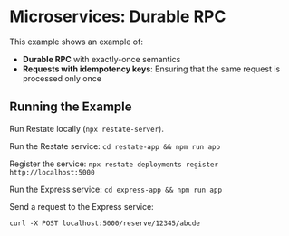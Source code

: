 # Microservices: Durable RPC

This example shows an example of:
- **Durable RPC** with exactly-once semantics
- **Requests with idempotency keys**: Ensuring that the same request is processed only once



## Running the Example

Run Restate locally (`npx restate-server`).

Run the Restate service: `cd restate-app && npm run app`

Register the service: `npx restate deployments register http://localhost:5000`

Run the Express service: `cd express-app && npm run app`

Send a request to the Express service:
```
curl -X POST localhost:5000/reserve/12345/abcde
```